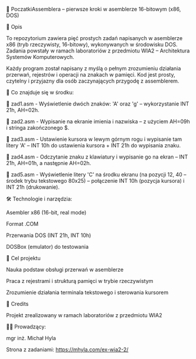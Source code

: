 📂 PoczatkiAssemblera – pierwsze kroki w asemblerze 16-bitowym (x86, DOS)

🔧 Opis

To repozytorium zawiera pięć prostych zadań napisanych w asemblerze x86 (tryb rzeczywisty, 16-bitowy), wykonywanych w środowisku DOS. Zadania powstały w ramach laboratoriów z przedmiotu WIA2 – Architektura Systemów Komputerowych.

Każdy program został napisany z myślą o pełnym zrozumieniu działania przerwań, rejestrów i operacji na znakach w pamięci. Kod jest prosty, czytelny i przyjazny dla osób zaczynających przygodę z assemblerem.

🧠 Co znajduje się w środku:

🔹 zad1.asm - 
Wyświetlenie dwóch znaków: 'A' oraz 'g' – wykorzystanie INT 21h, AH=02h.

🔹 zad2.asm - 
Wypisanie na ekranie imienia i nazwiska – z użyciem AH=09h i stringa zakończonego $.

🔹 zad3.asm - 
Ustawienie kursora w lewym górnym rogu i wypisanie tam litery 'A' – INT 10h do ustawienia kursora + INT 21h do wypisania znaku.

🔹 zad4.asm - 
Odczytanie znaku z klawiatury i wypisanie go na ekran – INT 21h, AH=01h, a następnie AH=02h.

🔹 zad5.asm - 
Wyświetlenie litery 'C' na środku ekranu (na pozycji 12, 40 – środek trybu tekstowego 80x25) – połączenie INT 10h (pozycja kursora) i INT 21h (drukowanie).

🛠 Technologie i narzędzia:

Asembler x86 (16-bit, real mode)

Format .COM

Przerwania DOS (INT 21h, INT 10h)

DOSBox (emulator) do testowania

🎯 Cel projektu

Nauka podstaw obsługi przerwań w asemblerze

Praca z rejestrami i strukturą pamięci w trybie rzeczywistym

Zrozumienie działania terminala tekstowego i sterowania kursorem

🏁 Credits

Projekt zrealizowany w ramach laboratoriów z przedmiotu WIA2

🧑‍🏫 Prowadzący:

mgr inż. Michał Hyla

Strona z zadaniami: https://mhyla.com/ex-wia2-2/
